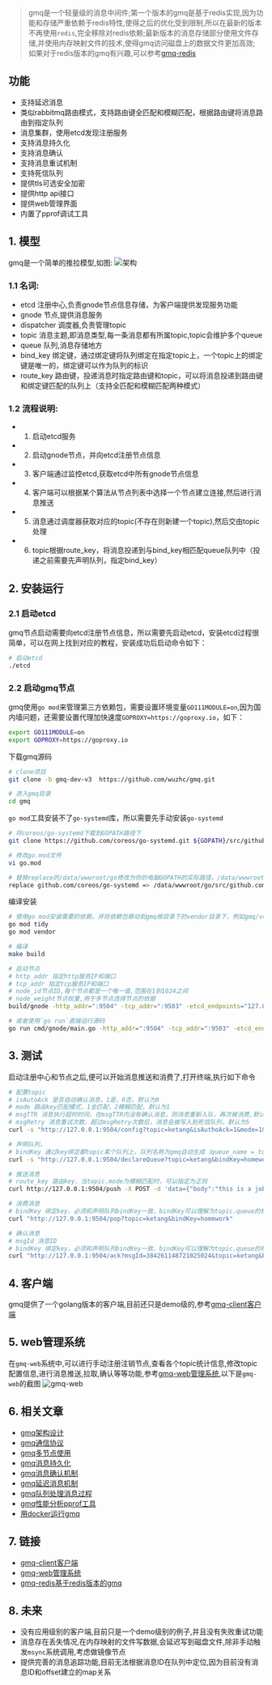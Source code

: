 > gmq是一个轻量级的消息中间件;第一个版本的gmq是基于redis实现,因为功能和存储严重依赖于redis特性,使得之后的优化受到限制,所以在最新的版本不再使用`redis`,完全移除对redis依赖;最新版本的消息存储部分使用文件存储,并使用内存映射文件的技术,使得gmq访问磁盘上的数据文件更加高效;
> 如果对于redis版本的gmq有兴趣,可以参考[gmq-redis](https://github.com/wuzhc/gmq-redis)

## 功能
- 支持延迟消息
- 类似rabbitmq路由模式，支持路由键全匹配和模糊匹配，根据路由键将消息路由到指定队列
- 消息集群，使用etcd发现注册服务
- 支持消息持久化
- 支持消息确认
- 支持消息重试机制
- 支持死信队列
- 提供tls可选安全加密
- 提供http api接口
- 提供web管理界面
- 内置了pprof调试工具

## 1. 模型
gmq是一个简单的推拉模型,如图:
![架构](https://gitee.com/wuzhc123/zcnote/raw/master/images/gmq/gmq%E6%9E%B6%E6%9E%84%E8%AE%BE%E8%AE%A1.png)

### 1.1 名词:  
- etcd 注册中心,负责gnode节点信息存储，为客户端提供发现服务功能
- gnode 节点,提供消息服务
- dispatcher 调度器,负责管理topic
- topic 消息主题,即消息类型,每一条消息都有所属topic,topic会维护多个queue
- queue 队列,消息存储地方
- bind_key 绑定键，通过绑定键将队列绑定在指定topic上，一个topic上的绑定键是唯一的，绑定键可以作为队列的标识
- route_key 路由键，投递消息时指定路由键和topic，可以将消息投递到路由键和绑定键匹配的队列上（支持全匹配和模糊匹配两种模式）

### 1.2 流程说明:  
- 1. 启动etcd服务
- 2. 启动gnode节点，并向etcd注册节点信息
- 3. 客户端通过监控etcd,获取etcd中所有gnode节点信息
- 4. 客户端可以根据某个算法从节点列表中选择一个节点建立连接,然后进行消息推送
- 5. 消息通过调度器获取对应的topic(不存在则新建一个topic),然后交由topic处理
- 6. topic根据route_key，将消息投递到与bind_key相匹配queue队列中（投递之前需要先声明队列，指定bind_key）

## 2. 安装运行
### 2.1 启动etcd
gmq节点启动需要向etcd注册节点信息，所以需要先启动etcd，安装etcd过程很简单，可以在网上找到对应的教程，安装成功后启动命令如下：
```bash
# 启动etcd
./etcd 
```

### 2.2 启动gmq节点
gmq使用`go mod`来管理第三方依赖包，需要设置环境变量`GO111MODULE=on`,因为国内墙问题，还需要设置代理加快速度`GOPROXY=https://goproxy.io`，如下：
```bash
export GO111MODULE=on 
export GOPROXY=https://goproxy.io
```

下载gmq源码
```bash
# clone项目
git clone -b gmq-dev-v3  https://github.com/wuzhc/gmq.git 

# 进入gmq目录
cd gmq
```

`go mod`工具安装不了`go-systemd`库，所以需要先手动安装`go-systemd`
```bash
# 将coreos/go-systemd下载到GOPATH路径下
git clone https://github.com/coreos/go-systemd.git ${GOPATH}/src/github.com/coreos/go-systemd

# 修改go.mod文件
vi go.mod

# 替换replace的/data/wwwroot/go修改为你的电脑GOPATH的实际路径，/data/wwwroot/go是我电脑的GOPATH路径
replace github.com/coreos/go-systemd => /data/wwwroot/go/src/github.com/coreos/go-systemd
```

编译安装
```bash
# 使用go mod安装需要的依赖，并将依赖包移动到gmq根目录下的vendor目录下，例如gmq/vendor
go mod tidy
go mod vendor

# 编译
make build

# 启动节点
# http_addr 指定http服务IP和端口
# tcp_addr 指定tcp服务IP和端口
# node_id节点ID,每个节点都是一个唯一值,范围在1到1024之间
# node_weight节点权重,用于多节点选择节点的依据
build/gnode -http_addr=":9504" -tcp_addr=":9503" -etcd_endpoints="127.0.0.1:2379" -node_id=1 -node_weight=1 

# 或者使用`go run`直接运行源码
go run cmd/gnode/main.go -http_addr=":9504" -tcp_addr=":9503" -etcd_endpoints="127.0.0.1:2379" -node_id=1 -node_weight=1 
```

## 3. 测试
启动注册中心和节点之后,便可以开始消息推送和消费了,打开终端,执行如下命令
```bash
# 配置topic
# isAutoAck 是否自动确认消息，1是，0否，默认为0
# mode 路由key匹配模式，1全匹配，2模糊匹配，默认为1
# msgTTR 消息执行超时时间，在msgTTR内没有确认消息，则消息重新入队，再次被消费,默认为30
# msgRetry 消息重试次数，超过msgRetry次数后，消息会被写入到死信队列，默认为5
curl -s "http://127.0.0.1:9504/config?topic=ketang&isAuthoAck=1&mode=1&msgTTR=30&msgRetry=5"

# 声明队列，
# bindKey 通过key绑定都topic某个队列上，队列名称为gmq自动生成（queue_name = topic + bind_key）
curl -s "http://127.0.0.1:9504/declareQueue?topic=ketang&bindKey=homework"

# 推送消息
# route_key 路由key，当topic.mode为模糊匹配时，可以指定为正则
curl http://127.0.0.1:9504/push -X POST -d 'data={"body":"this is a job","topic":"ketang","delay":0,"route_key":"homework"}'

# 消费消息
# bindKey 绑定key，必须和声明队列bindKey一致，bindKey可以理解为topic.queue的标识
curl "http://127.0.0.1:9504/pop?topic=ketang&bindKey=homework"

# 确认消息
# msgId 消息ID
# bindKey 绑定key，必须和声明队列bindKey一致，bindKey可以理解为topic.queue的标识
curl "http://127.0.0.1:9504/ack?msgId=384261148721025024&topic=ketang&bindKey=homework"
```

## 4. 客户端
gmq提供了一个golang版本的客户端,目前还只是demo级的,参考[gmq-client客户端](https://github.com/wuzhc/gmq-client-go)


## 5. web管理系统
在`gmq-web`系统中,可以进行手动注册注销节点,查看各个topic统计信息,修改topic配置信息,进行消息推送,拉取,确认等等功能,参考[gmq-web管理系统](https://github.com/wuzhc/gmq-web),以下是`gmq-web`的截图
![gmq-web](https://gitee.com/wuzhc123/zcnote/raw/master/images/gmq/gmq-web%E4%B8%BB%E9%A2%98%E5%88%97%E8%A1%A8.png)


## 6. 相关文章
- [gmq架构设计](https://github.com/wuzhc/zcnote/blob/master/golang/gmq/gmq%E5%BF%AB%E9%80%9F%E5%85%A5%E9%97%A8.md)
- [gmq通信协议](https://github.com/wuzhc/zcnote/blob/master/golang/gmq/gmq%E9%80%9A%E4%BF%A1%E5%8D%8F%E8%AE%AE.md)
- [gmq多节点使用](https://github.com/wuzhc/zcnote/blob/master/golang/gmq/gmq%E5%A4%9A%E8%8A%82%E7%82%B9%E4%BD%BF%E7%94%A8.md)
- [gmq消息持久化](https://github.com/wuzhc/zcnote/blob/master/golang/gmq/gmq%E6%8C%81%E4%B9%85%E5%8C%96%E5%AD%98%E5%82%A8.md) 
- [gmq消息确认机制](https://github.com/wuzhc/zcnote/blob/master/golang/gmq/gmq%E6%B6%88%E6%81%AF%E7%A1%AE%E8%AE%A4%E6%9C%BA%E5%88%B6.md)
- [gmq延迟消息机制](https://github.com/wuzhc/zcnote/blob/master/golang/gmq/gmq%E5%BB%B6%E8%BF%9F%E6%B6%88%E6%81%AF%E6%9C%BA%E5%88%B6.md)
- [gmq队列处理消息过程]()
- [gmq性能分析pprof工具](https://github.com/wuzhc/zcnote/blob/master/golang/gmq/gmq%E6%80%A7%E8%83%BD%E7%9B%91%E6%8E%A7.md)
- [用docker运行gmq](https://github.com/wuzhc/zcnote/blob/master/golang/gmq/gmq%E5%AE%B9%E5%99%A8docker.md)

## 7. 链接
- [gmq-client客户端](https://github.com/wuzhc/gmq-client-go)
- [gmq-web管理系统](https://github.com/wuzhc/gmq-web)
- [gmq-redis基于redis版本的gmq](https://github.com/wuzhc/gmq-redis)

## 8. 未来
- 没有应用级别的客户端,目前只是一个demo级别的例子,并且没有失败重试功能
- 消息存在丢失情况,在内存映射的文件写数据,会延迟写到磁盘文件,除非手动触发`msync`系统调用,考虑做镜像节点
- 提供完善的消息追踪功能,目前无法根据消息ID在队列中定位,因为目前没有消息ID和offset建立的map关系

